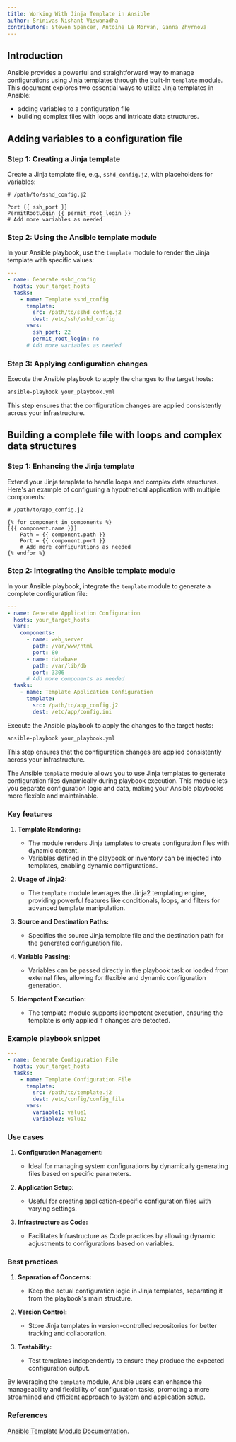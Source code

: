 ```yaml
---
title: Working With Jinja Template in Ansible
author: Srinivas Nishant Viswanadha
contributors: Steven Spencer, Antoine Le Morvan, Ganna Zhyrnova
---
```


## Introduction

Ansible provides a powerful and straightforward way to manage configurations using Jinja templates through the built-in `template` module. This document explores two essential ways to utilize Jinja templates in Ansible:

- adding variables to a configuration file
- building complex files with loops and intricate data structures.

## Adding variables to a configuration file

### Step 1: Creating a Jinja template

Create a Jinja template file, e.g., `sshd_config.j2`, with placeholders for variables:

```jinja
# /path/to/sshd_config.j2

Port {{ ssh_port }}
PermitRootLogin {{ permit_root_login }}
# Add more variables as needed
```

### Step 2: Using the Ansible template module

In your Ansible playbook, use the `template` module to render the Jinja template with specific values:

```yaml
---
- name: Generate sshd_config
  hosts: your_target_hosts
  tasks:
    - name: Template sshd_config
      template:
        src: /path/to/sshd_config.j2
        dest: /etc/ssh/sshd_config
      vars:
        ssh_port: 22
        permit_root_login: no
      # Add more variables as needed
```

### Step 3: Applying configuration changes

Execute the Ansible playbook to apply the changes to the target hosts:

```bash
ansible-playbook your_playbook.yml
```

This step ensures that the configuration changes are applied consistently across your infrastructure.

## Building a complete file with loops and complex data structures

### Step 1: Enhancing the Jinja template

Extend your Jinja template to handle loops and complex data structures. Here's an example of configuring a hypothetical application with multiple components:

```jinja
# /path/to/app_config.j2

{% for component in components %}
[{{ component.name }}]
    Path = {{ component.path }}
    Port = {{ component.port }}
    # Add more configurations as needed
{% endfor %}
```

### Step 2: Integrating the Ansible template module

In your Ansible playbook, integrate the `template` module to generate a complete configuration file:

```yaml
---
- name: Generate Application Configuration
  hosts: your_target_hosts
  vars:
    components:
      - name: web_server
        path: /var/www/html
        port: 80
      - name: database
        path: /var/lib/db
        port: 3306
      # Add more components as needed
  tasks:
    - name: Template Application Configuration
      template:
        src: /path/to/app_config.j2
        dest: /etc/app/config.ini
```

Execute the Ansible playbook to apply the changes to the target hosts:

```bash
ansible-playbook your_playbook.yml
```

This step ensures that the configuration changes are applied consistently across your infrastructure.

The Ansible `template` module allows you to use Jinja templates to generate configuration files dynamically during playbook execution. This module lets you separate configuration logic and data, making your Ansible playbooks more flexible and maintainable.

### Key features

1. **Template Rendering:**
   - The module renders Jinja templates to create configuration files with dynamic content.
   - Variables defined in the playbook or inventory can be injected into templates, enabling dynamic configurations.

2. **Usage of Jinja2:**
   - The `template` module leverages the Jinja2 templating engine, providing powerful features like conditionals, loops, and filters for advanced template manipulation.

3. **Source and Destination Paths:**
   - Specifies the source Jinja template file and the destination path for the generated configuration file.

4. **Variable Passing:**
   - Variables can be passed directly in the playbook task or loaded from external files, allowing for flexible and dynamic configuration generation.

5. **Idempotent Execution:**
   - The template module supports idempotent execution, ensuring the template is only applied if changes are detected.

### Example playbook snippet

```yaml
---
- name: Generate Configuration File
  hosts: your_target_hosts
  tasks:
    - name: Template Configuration File
      template:
        src: /path/to/template.j2
        dest: /etc/config/config_file
      vars:
        variable1: value1
        variable2: value2
```

### Use cases

1. **Configuration Management:**
   - Ideal for managing system configurations by dynamically generating files based on specific parameters.

2. **Application Setup:**
   - Useful for creating application-specific configuration files with varying settings.

3. **Infrastructure as Code:**
   - Facilitates Infrastructure as Code practices by allowing dynamic adjustments to configurations based on variables.

### Best practices

1. **Separation of Concerns:**
   - Keep the actual configuration logic in Jinja templates, separating it from the playbook's main structure.

2. **Version Control:**
   - Store Jinja templates in version-controlled repositories for better tracking and collaboration.

3. **Testability:**
   - Test templates independently to ensure they produce the expected configuration output.

By leveraging the `template` module, Ansible users can enhance the manageability and flexibility of configuration tasks, promoting a more streamlined and efficient approach to system and application setup.

### References

[Ansible Template Module Documentation](https://docs.ansible.com/ansible/latest/collections/ansible/builtin/template_module.html).
